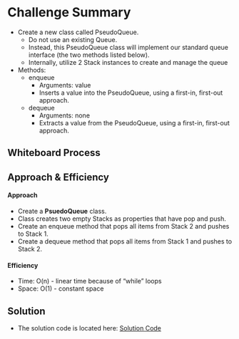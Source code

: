 # Challenge Summary

- Create a new class called PseudoQueue.
  - Do not use an existing Queue.
  - Instead, this PseudoQueue class will implement our standard queue interface (the two methods listed below).
  - Internally, utilize 2 Stack instances to create and manage the queue
- Methods:
    -  enqueue
       -  Arguments: value
       - Inserts a value into the PseudoQueue, using a first-in, first-out approach.
    -  dequeue
       -  Arguments: none
       -  Extracts a value from the PseudoQueue, using a first-in, first-out approach.
## Whiteboard Process

## Approach & Efficiency
#### Approach
- Create a **PsuedoQueue** class.
- Class creates two empty Stacks as properties that have pop and push.
- Create an enqueue method that pops all items from Stack 2 and pushes to Stack 1.
- Create a dequeue method that pops all items from Stack 1 and pushes to Stack 2.

#### Efficiency
- Time: O(n) - linear time because of “while” loops
- Space: O(1) - constant space
## Solution

- The solution code is located here: [Solution Code](../../tests/code_challenges/test_stack_queue_pseudo.py)
